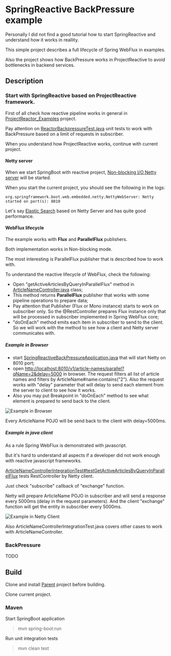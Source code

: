 # SpringReactive BackPressure example

Personally I did not find a good tutorial how to start SpringReactive and understand how it works in reallity.

This simple project describes a full lifecycle of Spring WebFlux in examples.

Also the project shows how BackPressure works in ProjectReactive to avoid bottlenecks in backend services.

## Description

### Start with SpringReactive based on ProjectReactive framework.

First of all check how reactive pipeline works in general in <a href="https://github.com/StepanMelnik/ProjectReactor_Examples">ProjectReactor_Examples</a> project.

Pay attention on <a href="https://github.com/StepanMelnik/ProjectReactor_Examples/blob/master/src/test/java/com/sme/reactor/ReactorBackpressureTest.java">ReactorBackpressureTest.java</a> unit tests to work with BackPressure based on a limit of requests in subscriber.

When you understand how ProjectReactive works, continue with current project.

#### Netty server

When we start SpringBoot with reactive project, <a href="https://en.wikipedia.org/wiki/Netty_(software)#:~:text=Netty%20is%20a%20non%2Dblocking,TCP%20and%20UDP%20socket%20servers.">Non-blocking I/O Netty server</a> will be started.

When you start the current project, you should see the following in the logs:

    org.springframework.boot.web.embedded.netty.NettyWebServer: Netty started on port(s): 8010

Let's say <a href="https://www.elastic.co/">Elastic Search</a> based on Netty Server and has quite good performance.

#### WebFlux lifecycle

The example works with **Flux** and **ParallelFlux** publishers.

Both implementation works in Non-blocking mode.

The most interesting is ParallelFlux publisher that is described how to work with.

To understand the reactive lifecycle of WebFlux, check the following:
* Open "getActiveArticlesByQueryInParallelFlux" method in <a href="ArticleNameController.java">ArticleNameController.java</a> class;
* This method returns **ParallelFlux** publisher that works with some pipeline operations to prepare data;
* Pay attention that Publisher (Flux or Mono instance) starts to work on subscriber only. So the @RestController prepares Flux instance only that will be processed in subscriber implemented in Spring WebFlux core;
* "doOnEach" method emits each item in subscriber to send to the client. So we will work with the method to see how a client and Netty server communicates with.

 
##### Example in Browser
* start <a href="SpringReactiveBackPressureApplication.java">SpringReactiveBackPressureApplication.java</a> that will start Netty on 8010 port;
* open <a href="http://localhost:8010/v1/article-names/parallel?qName=2&delay=5000">http://localhost:8010/v1/article-names/parallel?qName=2&delay=5000</a> in browser. The request filters all list of article names and filters by ArticleName#name:contains("2"). Also the request works with "delay" parameter that will delay to send each element from the server to client to see how it works.
* Also you may put Breakpoint in "doOnEach" method to see what element is prepared to send back to the client.

![Example in Browser](https://github.com/StepanMelnik/SpringReactiveBackPressure_Examples/blob/master/resources/images/ExampleInBrowser.png?raw=true)


Every ArticleName POJO will be send back to the client with delay=5000ms.

##### Example in java client
As a rule Spring WebFlux is demonstrated with javascript.

But it's hard to understand all aspects if a developer did not work enough with reactive javascript frameworks.

<a href="https://github.com/StepanMelnik/SpringReactiveBackPressure_Examples/ArticleNameControllerIntegrationTest.java#testGetActiveArticlesByQueryInParallelFlux">ArticleNameControllerIntegrationTest#testGetActiveArticlesByQueryInParallelFlux</a> tests RestController by Netty client.

Just check "subscribe" callback of "exchange" function.

Netty will prepare ArticleName POJO in subscriber and will send a response every 5000ms (delay in the request parameters).
And the client "exchange" function will get the entity in subscriber every 5000ms.

![Example in Netty Client](https://github.com/StepanMelnik/SpringReactiveBackPressure_Examples/blob/master/resources/images/ExampleInNettyClient.png?raw=true)

Also ArticleNameControllerIntegrationTest.java covers other cases to work with ArticleNameController.

### BackPressure

TODO

## Build

Clone and install <a href="https://github.com/StepanMelnik/Parent.git">Parent</a> project before building.

Clone current project.

### Maven

Start SpringBoot application

> mvn spring-boot:run


Run unit integration tests
> mvn clean test 


